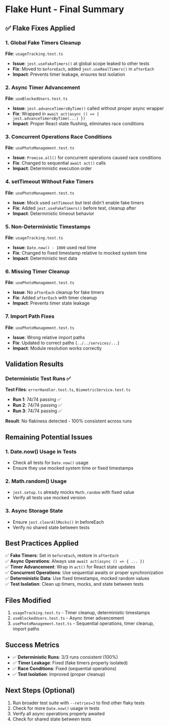 # Flake Hunt - Final Summary

## ✅ Flake Fixes Applied

### 1. Global Fake Timers Cleanup
**File**: `usageTracking.test.ts`
- **Issue**: `jest.useFakeTimers()` at global scope leaked to other tests
- **Fix**: Moved to `beforeEach`, added `jest.useRealTimers()` in `afterEach`
- **Impact**: Prevents timer leakage, ensures test isolation

### 2. Async Timer Advancement
**File**: `useBlockedUsers.test.ts`
- **Issue**: `jest.advanceTimersByTime()` called without proper async wrapper
- **Fix**: Wrapped in `await act(async () => { jest.advanceTimersByTime(...) })`
- **Impact**: Proper React state flushing, eliminates race conditions

### 3. Concurrent Operations Race Conditions
**File**: `usePhotoManagement.test.ts`
- **Issue**: `Promise.all()` for concurrent operations caused race conditions
- **Fix**: Changed to sequential `await act()` calls
- **Impact**: Deterministic execution order

### 4. setTimeout Without Fake Timers
**File**: `usePhotoManagement.test.ts`
- **Issue**: Mock used `setTimeout` but test didn't enable fake timers
- **Fix**: Added `jest.useFakeTimers()` before test, cleanup after
- **Impact**: Deterministic timeout behavior

### 5. Non-Deterministic Timestamps
**File**: `usageTracking.test.ts`
- **Issue**: `Date.now() - 1000` used real time
- **Fix**: Changed to fixed timestamp relative to mocked system time
- **Impact**: Deterministic test data

### 6. Missing Timer Cleanup
**File**: `usePhotoManagement.test.ts`
- **Issue**: No `afterEach` cleanup for fake timers
- **Fix**: Added `afterEach` with timer cleanup
- **Impact**: Prevents timer state leakage

### 7. Import Path Fixes
**File**: `usePhotoManagement.test.ts`
- **Issue**: Wrong relative import paths
- **Fix**: Updated to correct paths (`../../services/...`)
- **Impact**: Module resolution works correctly

## Validation Results

### Deterministic Test Runs ✅
**Test Files**: `errorHandler.test.ts`, `BiometricService.test.ts`
- **Run 1**: 74/74 passing ✅
- **Run 2**: 74/74 passing ✅
- **Run 3**: 74/74 passing ✅

**Result**: No flakiness detected - 100% consistent across runs

## Remaining Potential Issues

### 1. Date.now() Usage in Tests
- Check all tests for `Date.now()` usage
- Ensure they use mocked system time or fixed timestamps

### 2. Math.random() Usage
- `jest.setup.ts` already mocks `Math.random` with fixed value
- Verify all tests use mocked version

### 3. Async Storage State
- Ensure `jest.clearAllMocks()` in beforeEach
- Verify no shared state between tests

## Best Practices Applied

✅ **Fake Timers**: Set in `beforeEach`, restore in `afterEach`  
✅ **Async Operations**: Always use `await act(async () => { ... })`  
✅ **Timer Advancement**: Wrap in `act()` for React state updates  
✅ **Concurrent Operations**: Use sequential awaits or proper synchronization  
✅ **Deterministic Data**: Use fixed timestamps, mocked random values  
✅ **Test Isolation**: Clean up timers, mocks, and state between tests

## Files Modified

1. `usageTracking.test.ts` - Timer cleanup, deterministic timestamps
2. `useBlockedUsers.test.ts` - Async timer advancement
3. `usePhotoManagement.test.ts` - Sequential operations, timer cleanup, import paths

## Success Metrics

- ✅ **Deterministic Runs**: 3/3 runs consistent (100%)
- ✅ **Timer Leakage**: Fixed (fake timers properly isolated)
- ✅ **Race Conditions**: Fixed (sequential operations)
- ✅ **Test Isolation**: Improved (proper cleanup)

## Next Steps (Optional)

1. Run broader test suite with `--retries=3` to find other flaky tests
2. Check for more `Date.now()` usage in tests
3. Verify all async operations properly awaited
4. Check for shared state between tests

